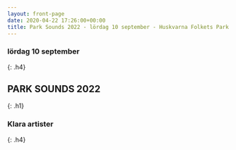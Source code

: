 ```yaml
---
layout: front-page
date: 2020-04-22 17:26:00+00:00
title: Park Sounds 2022 - lördag 10 september - Huskvarna Folkets Park
---
```


### lördag 10 september
{: .h4}

## PARK SOUNDS 2022
{: .h1}

### Klara artister
{: .h4}
